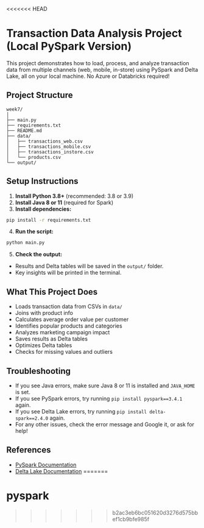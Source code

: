 <<<<<<< HEAD
# Transaction Data Analysis Project (Local PySpark Version)

This project demonstrates how to load, process, and analyze transaction data from multiple channels (web, mobile, in-store) using PySpark and Delta Lake, all on your local machine. No Azure or Databricks required!

## Project Structure

```
week7/
│
├── main.py
├── requirements.txt
├── README.md
├── data/
│   ├── transactions_web.csv
│   ├── transactions_mobile.csv
│   ├── transactions_instore.csv
│   └── products.csv
└── output/
```

## Setup Instructions

1. **Install Python 3.8+** (recommended: 3.8 or 3.9)
2. **Install Java 8 or 11** (required for Spark)
3. **Install dependencies:**

```bash
pip install -r requirements.txt
```

4. **Run the script:**

```bash
python main.py
```

5. **Check the output:**
- Results and Delta tables will be saved in the `output/` folder.
- Key insights will be printed in the terminal.

## What This Project Does
- Loads transaction data from CSVs in `data/`
- Joins with product info
- Calculates average order value per customer
- Identifies popular products and categories
- Analyzes marketing campaign impact
- Saves results as Delta tables
- Optimizes Delta tables
- Checks for missing values and outliers

## Troubleshooting
- If you see Java errors, make sure Java 8 or 11 is installed and `JAVA_HOME` is set.
- If you see PySpark errors, try running `pip install pyspark==3.4.1` again.
- If you see Delta Lake errors, try running `pip install delta-spark==2.4.0` again.
- For any other issues, check the error message and Google it, or ask for help!

## References
- [PySpark Documentation](https://spark.apache.org/docs/latest/api/python/)
- [Delta Lake Documentation](https://delta.io/) 
=======
# pyspark
>>>>>>> b2ac3eb6bc051620d3276d575bbef1cb9bfe985f
